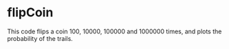 # flipCoin

This code flips a coin 100, 10000, 100000 and 1000000 times, and plots the probability of the trails.
